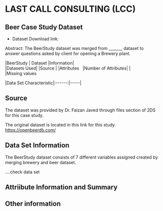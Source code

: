# LAST CALL CONSULTING (LCC)

## Beer Case Study Dataset

* Dataset Download link:


Abstract:  The BeerStudy dataset was merged from _______ dataset to answer questions asked by client for opening a Brewery plant.


|BeerStudy    | Dataset            |Information|	
|Datasets Used|	       	           |Source	    |
|Attributes   |Number of Attributes|           |	
|Missing values	
			
 |Data Set Characteristic|:------:|-----|

## Source

The dataset was provided by Dr. Faizan Javed through files section of 2DS for this case study. 

The original dataset is located in this link for this study. https://openbeerdb.com/


## Data Set Information

The BeerStudy dataset consists of 7 different variables assigned created by merging brewery and beer dataset. 


….check data set


## Attriibute Information and Summary




## Other information
